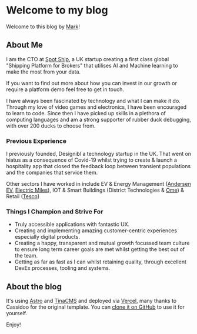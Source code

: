 # Welcome to my blog

Welcome to this blog by [Mark](https://bento.me/markh)!

## About Me

I am the CTO at [Spot Ship](https:spot-ship.com), a UK startup creating a first class global "Shipping Platform for Brokers" that utilises AI and Machine learning to make the most from your data.

If you want to find out more about how you can invest in our growth or require a platform demo feel free to get in touch.

I have always been fascinated by technology and what I can make it do. Through my love of video games and electronics, I have been encouraged to learn to code. Since then I have picked up skills in a plethora of computing languages and am a strong supporter of rubber duck debugging, with over 200 ducks to choose from.

### Previous Experience

I previously founded, Designibl a technology startup in the UK. That went on hiatus as a consequence of Covid-19 whilst trying to create & launch a hospitality app that closed the feedback loop between transient populations and the companies that service them.

Other sectors I have worked in include EV & Energy Management ([Andersen EV](https://andersen-ev.com/), [Electric Miles](https://electricmiles.com/)), IOT & Smart Buildings (District Technologies & [Ome](https://omeproducts.com/)) & Retail ([Tesco](https://www.tesco.com/))

### Things I Champion and Strive For

- Truly accessible applications with fantastic UX.
- Creating and implementing amazing customer-centric experiences especially digital products.
- Creating a happy, transparent and mutual growth focussed team culture to ensure long term career goals are met whilst getting the best out of the team.
- Getting as far as fast as I can whilst retaining quality, through excellent DevEx processes, tooling and systems.

## About the blog

It's using [Astro](https://astro.build/) and [TinaCMS](https://tina.io/) and deployed via [Vercel](https://vercel.com/), many thanks to Cassidoo for the original template. You can [clone it on GitHub](https://github.com/cassidoo/blahg) to use it for yourself.

Enjoy!
